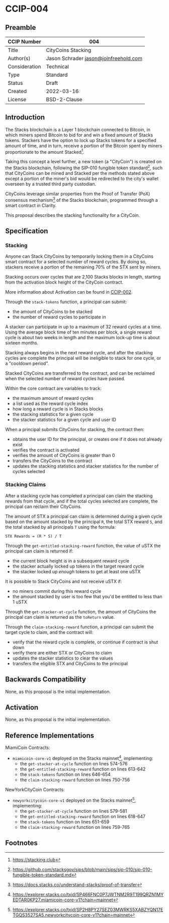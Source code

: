 # CCIP-004

## Preamble

| CCIP Number   | 004                                   |
| ------------- | ------------------------------------- |
| Title         | CityCoins Stacking                    |
| Author(s)     | Jason Schrader jason@joinfreehold.com |
| Consideration | Technical                             |
| Type          | Standard                              |
| Status        | Draft                                 |
| Created       | 2022-03-16                            |
| License       | BSD-2-Clause                          |

## Introduction

The Stacks blockchain is a Layer 1 blockchain connected to Bitcoin, in which miners spend Bitcoin to bid for and win a fixed amount of Stacks tokens. Stackers have the option to lock up Stacks tokens for a specified amount of time, and in turn, receive a portion of the Bitcoin spent by miners proportionate to the amount Stacked[^1].

Taking this concept a level further, a new token (a "CityCoin") is created on the Stacks blockchain, following the SIP-010 fungible token standard[^2], such that CityCoins can be mined and Stacked per the methods stated above except a portion of the miner's bid would be redirected to the city's wallet overseen by a trusted third party custodian.

CityCoins leverage similar properties from the Proof of Transfer (PoX) consensus mechanism[^3] of the Stacks blockchain, programmed through a smart contract in Clarity.

This proposal describes the stacking functionality for a CityCoin.

## Specification

### Stacking

Anyone can Stack CityCoins by temporarily locking them in a CityCoins smart contract for a selected number of reward cycles. By doing so, stackers receive a portion of the remaining 70% of the STX sent by miners.

Stacking occurs over cycles that are 2,100 Stacks blocks in length, starting from the activation block height of the CityCoin contract.

More information about Activation can be found in [CCIP-002](../ccip-002/ccip-002-citycoins-activation.md).

Through the `stack-tokens` function, a principal can submit:

- the amount of CityCoins to be stacked
- the number of reward cycles to participate in

A stacker can participate in up to a maximum of 32 reward cycles at a time. Using the average block time of ten minutes per block, a single reward cycle is about two weeks in length and the maximum lock-up time is about sixteen months.

Stacking always begins in the next reward cycle, and after the stacking cycles are complete the principal will be ineligible to stack for one cycle, or a "cooldown period".

Stacked CityCoins are transferred to the contract, and can be reclaimed when the selected number of reward cycles have passed.

Within the core contract are variables to track:

- the maximum amount of reward cycles
- a list used as the reward cycle index
- how long a reward cycle is in Stacks blocks
- the stacking statistics for a given cycle
- the stacker statistics for a given cycle and user ID

When a principal submits CityCoins for stacking, the contract then:

- obtains the user ID for the principal, or creates one if it does not already exist
- verifies the contract is activated
- verifies the amount of CityCoins is greater than 0
- transfers the CityCoins to the contract
- updates the stacking statistics and stacker statistics for the number of cycles selected

### Stacking Claims

After a stacking cycle has completed a principal can claim the stacking rewards from that cycle, and if the total cycles selected are complete, the principal can reclaim their CityCoins.

The amount of STX a principal can claim is determined during a given cycle based on the amount stacked by the principal `R`, the total STX reward `S`, and the total stacked by all principals `T` using the formula:

`STX Rewards = (R * S) / T`

Through the `get-entitled-stacking-reward` function, the value of uSTX the principal can claim is returned if:

- the current block height is in a subsequent reward cycle
- the stacker actually locked up tokens in the target reward cycle
- the stacker locked up _enough_ tokens to get at least one uSTX

It is possible to Stack CityCoins and not receive uSTX if:

- no miners commit during this reward cycle
- the amount stacked by user is too few that you'd be entitled to less than 1 uSTX

Through the `get-stacker-at-cycle` function, the amount of CityCoins the principal can claim is returned as the `toReturn` value.

Through the `claim-stacking-reward` function, a principal can submit the target cycle to claim, and the contract will:

- verify that the reward cycle is complete, or continue if contract is shut down
- verify there are either STX or CityCoins to claim
- updates the stacker statistics to clear the values
- transfers the eligible STX and CityCoins to the principal

## Backwards Compatibility

None, as this proposal is the initial implementation.

## Activation

None, as this proposal is the initial implementation.

## Reference Implementations

MiamiCoin Contracts:

- `miamicoin-core-v1` deployed on the Stacks mainnet[^4], implementing:
  - the `get-stacker-at-cycle` function on lines 574-576
  - the `get-entitled-stacking-reward` function on lines 613-642
  - the `stack-tokens` function on lines 646-654
  - the `claim-stacking-reward` function on lines 750-756

NewYorkCityCoin Contracts:

- `newyorkcitycoin-core-v1` deployed on the Stacks mainnet[^5], implementing:
  - the `get-stacker-at-cycle` function on lines 579-581
  - the `get-entitled-stacking-reward` function on lines 618-647
  - the `stack-tokens` function on lines 651-659
  - the `claim-stacking-reward` function on lines 759-765

## Footnotes

[^1]: https://stacking.club
[^2]: https://github.com/stacksgov/sips/blob/main/sips/sip-010/sip-010-fungible-token-standard.md
[^3]: https://docs.stacks.co/understand-stacks/proof-of-transfer
[^4]: https://explorer.stacks.co/txid/SP466FNC0P7JWTNM2R9T199QRZN1MYEDTAR0KP27.miamicoin-core-v1?chain=mainnet
[^5]: https://explorer.stacks.co/txid/SP2H8PY27SEZ03MWRKS5XABZYQN17ETGQS3527SA5.newyorkcitycoin-core-v1?chain=mainnet
